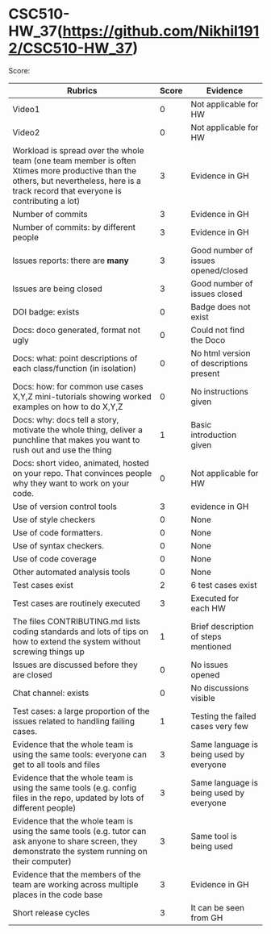 # CSC510-HW_37(https://github.com/Nikhil1912/CSC510-HW_37)

Score: 

|Rubrics|Score|Evidence|
|-----|---------|---------|
|Video1| 0 | Not applicable for HW | 
|Video2| 0 | Not applicable for HW | 
|Workload is spread over the whole team (one team member is often Xtimes more productive than the others, but nevertheless, here is a track record that everyone is contributing a lot)| 3 | Evidence in GH |
|Number of commits| 3 | Evidence in GH |
|Number of commits: by different people| 3 | Evidence in GH |
|Issues reports: there are **many**| 3 | Good number of issues opened/closed |
|Issues are being closed| 3 | Good number of issues closed |
|DOI badge: exists| 0 | Badge does not exist |
|Docs: doco generated, format not ugly | 0 | Could not find the Doco |
|Docs: what: point descriptions of each class/function (in isolation) | 0 | No html version of descriptions present |
|Docs: how: for common use cases X,Y,Z mini-tutorials showing worked examples on how to do X,Y,Z| 0 | No instructions given |
|Docs: why: docs tell a story, motivate the whole thing, deliver a punchline that makes you want to rush out and use the thing| 1 | Basic introduction given |
|Docs: short video, animated, hosted on your repo. That convinces people why they want to work on your code.| 0 | Not applicable for HW |
|Use of version control tools| 3 | evidence in GH |
|Use of style checkers | 0 | None |
|Use of code formatters. | 0 | None |
|Use of syntax checkers. | 0 | None |
|Use of code coverage | 0 | None |
|Other automated analysis tools| 0 | None |
|Test cases exist| 2 | 6 test cases exist |
|Test cases are routinely executed| 3 | Executed for each HW |
|The files CONTRIBUTING.md lists coding standards and lots of tips on how to extend the system without screwing things up| 1 | Brief description of steps mentioned |
|Issues are discussed before they are closed| 0 | No issues opened |
|Chat channel: exists| 0 | No discussions visible |
|Test cases: a large proportion of the issues related to handling failing cases.| 1 | Testing the failed cases very few |
|Evidence that the whole team is using the same tools: everyone can get to all tools and files| 3 | Same language is being used by everyone |
|Evidence that the whole team is using the same tools (e.g. config files in the repo, updated by lots of different people)| 3 | Same language is being used by everyone |
|Evidence that the whole team is using the same tools (e.g. tutor can ask anyone to share screen, they demonstrate the system running on their computer)| 3 | Same tool is being used|
|Evidence that the members of the team are working across multiple places in the code base| 3 | Evidence in GH |
|Short release cycles | 3 | It can be seen from GH |
